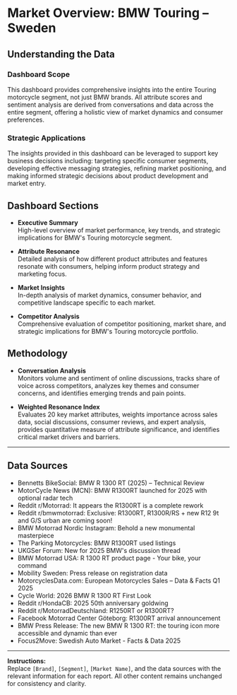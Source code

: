 # Market Overview: BMW Touring – Sweden

## Understanding the Data

### Dashboard Scope
This dashboard provides comprehensive insights into the entire Touring motorcycle segment, not just BMW brands. All attribute scores and sentiment analysis are derived from conversations and data across the entire segment, offering a holistic view of market dynamics and consumer preferences.

### Strategic Applications
The insights provided in this dashboard can be leveraged to support key business decisions including: targeting specific consumer segments, developing effective messaging strategies, refining market positioning, and making informed strategic decisions about product development and market entry.

## Dashboard Sections

- **Executive Summary**  
  High-level overview of market performance, key trends, and strategic implications for BMW's Touring motorcycle segment.

- **Attribute Resonance**  
  Detailed analysis of how different product attributes and features resonate with consumers, helping inform product strategy and marketing focus.

- **Market Insights**  
  In-depth analysis of market dynamics, consumer behavior, and competitive landscape specific to each market.

- **Competitor Analysis**  
  Comprehensive evaluation of competitor positioning, market share, and strategic implications for BMW's Touring motorcycle portfolio.

## Methodology

- **Conversation Analysis**  
  Monitors volume and sentiment of online discussions, tracks share of voice across competitors, analyzes key themes and consumer concerns, and identifies emerging trends and pain points.

- **Weighted Resonance Index**  
  Evaluates 20 key market attributes, weights importance across sales data, social discussions, consumer reviews, and expert analysis, provides quantitative measure of attribute significance, and identifies critical market drivers and barriers.

---

## Data Sources

- Bennetts BikeSocial: BMW R 1300 RT (2025) – Technical Review
- MotorCycle News (MCN): BMW R1300RT launched for 2025 with optional radar tech
- Reddit r/Motorrad: It appears the R1300RT is a complete rework
- Reddit r/bmwmotorrad: Exclusive: R1300RT, R1300R/RS + new R12 9t and G/S urban are coming soon!
- BMW Motorrad Nordic Instagram: Behold a new monumental masterpiece
- The Parking Motorcycles: BMW R1300RT used listings
- UKGSer Forum: New for 2025 BMW's discussion thread
- BMW Motorrad USA: R 1300 RT product page - Your bike, your command
- Mobility Sweden: Press release on registration data
- MotorcyclesData.com: European Motorcycles Sales – Data & Facts Q1 2025
- Cycle World: 2026 BMW R 1300 RT First Look
- Reddit r/HondaCB: 2025 50th anniversary goldwing
- Reddit r/MotorradDeutschland: R1250RT or R1300RT?
- Facebook Motorrad Center Göteborg: R1300RT arrival announcement
- BMW Press Release: The new BMW R 1300 RT: the touring icon more accessible and dynamic than ever
- Focus2Move: Swedish Auto Market - Facts & Data 2025

---

**Instructions:**  
Replace `[Brand]`, `[Segment]`, `[Market Name]`, and the data sources with the relevant information for each report. All other content remains unchanged for consistency and clarity.